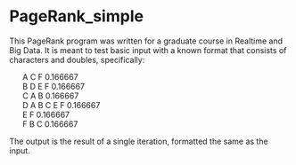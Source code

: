 # PageRank_simple
<p>This PageRank program was written for a graduate course in Realtime and Big Data. It is meant to test basic input with a known format that consists of characters and doubles, specifically:</p>
<ul style="list-style-type:none">
<li>A C F 0.166667</li>
<li>B D E F 0.166667</li>
<li>C A B 0.166667</li>
<li>D A B C E F 0.166667</li>
<li>E F 0.166667</li>
<li>F B C 0.166667</li>
</ul>
<p>The output is the result of a single iteration, formatted the same as the input.</p>

